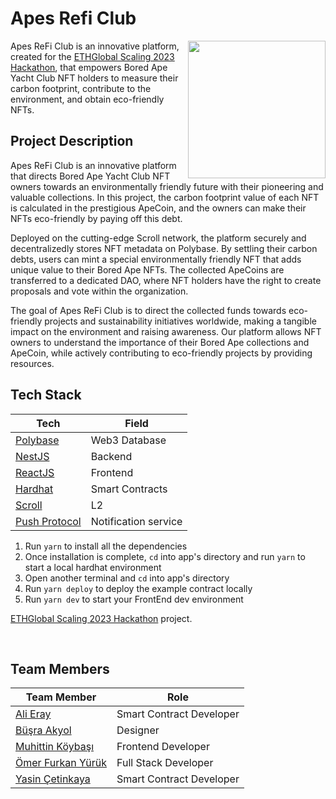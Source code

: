 # Apes Refi Club
<img style="width: 220px" align="right" src="https://raw.githubusercontent.com/itublockchain/apes-refi-club/master/docs/logo.png">

Apes ReFi Club is an innovative platform, created for the [ETHGlobal Scaling 2023 Hackathon](https://ethglobal.com/events/scaling2023), that empowers Bored Ape Yacht Club NFT holders to measure their carbon footprint, contribute to the environment, and obtain eco-friendly NFTs.

## Project Description
Apes ReFi Club is an innovative platform that directs Bored Ape Yacht Club NFT owners towards an environmentally friendly future with their pioneering and valuable collections. In this project, the carbon footprint value of each NFT is calculated in the prestigious ApeCoin, and the owners can make their NFTs eco-friendly by paying off this debt.

Deployed on the cutting-edge Scroll network, the platform securely and decentralizedly stores NFT metadata on Polybase. By settling their carbon debts, users can mint a special environmentally friendly NFT that adds unique value to their Bored Ape NFTs. The collected ApeCoins are transferred to a dedicated DAO, where NFT holders have the right to create proposals and vote within the organization.

The goal of Apes ReFi Club is to direct the collected funds towards eco-friendly projects and sustainability initiatives worldwide, making a tangible impact on the environment and raising awareness. Our platform allows NFT owners to understand the importance of their Bored Ape collections and ApeCoin, while actively contributing to eco-friendly projects by providing resources.

## Tech Stack

| Tech                               | Field                 |
| ---------------------------------- | --------------------- |
| [Polybase](https://polybase.xyz/)  | Web3 Database         |
| [NestJS](https://nestjs.com/)      | Backend               |
| [ReactJS](https://react.dev/)      | Frontend              |
| [Hardhat](https://hardhat.org/)    | Smart Contracts       |
| [Scroll](https://scroll.io/)       | L2                    |
| [Push Protocol](https://push.org/) | Notification service  |





1.  Run `yarn` to install all the dependencies
2.  Once installation is complete, `cd` into app's directory and run `yarn` to start a local hardhat environment
3.  Open another terminal and `cd` into app's directory
4.  Run `yarn deploy` to deploy the example contract locally
5.  Run `yarn dev` to start your FrontEnd dev environment

 [ETHGlobal Scaling 2023 Hackathon](https://ethglobal.com/events/scaling2023) project.

<br/>

## Team Members

| Team Member                                            | Role                     |
| ------------------------------------------------------ | ------------------------ |
| [Ali Eray](https://github.com/alieraay)                | Smart Contract Developer |
| [Büşra Akyol](https://twitter.com/eurideirs)           | Designer                 |
| [Muhittin Köybaşı](https://github.com/koybasimuhittin) | Frontend Developer       |
| [Ömer Furkan Yürük](https://github.com/oemerfurkan)    | Full Stack Developer     |
| [Yasin Çetinkaya](https://github.com/yasincet)         | Smart Contract Developer |

